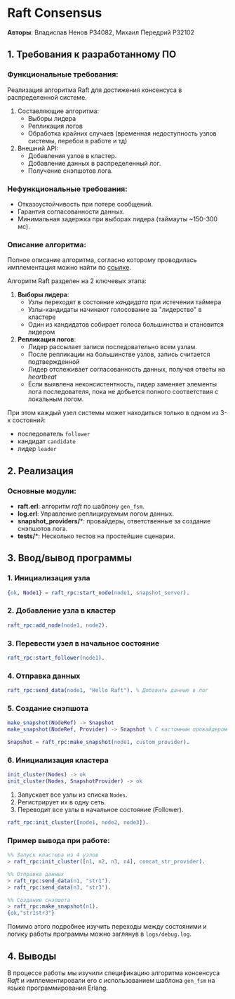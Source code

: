 # Raft Consensus
**Авторы**: Владислав Ненов P34082, Михаил Передрий P32102

## 1. Требования к разработанному ПО
### Функциональные требования:  
Реализация алгоритма Raft для достижения консенсуса в распределенной системе.
  
1. Составляющие алгоритма:  
   - Выборы лидера  
   - Репликация логов
   - Обработка крайних случаев (временная недоступность узлов системы, перебои в работе и тд)    
2. Внешний API:  
   - Добавления узлов в кластер.  
   - Добавление данных в распределенный лог.  
   - Получение снэпшотов лога.  

### Нефункциональные требования:  
- Отказоустойчивость при потере сообщений.  
- Гарантия согласованности данных.  
- Минимальная задержка при выборах лидера (таймауты ~150-300 мс).  

### Описание алгоритма:  
Полное описание алгоритма, согласно которому проводилась имплементация можно найти по [ссылкe](https://raft.github.io/raft.pdf).

Алгоритм Raft разделен на 2 ключевых этапа:  
1. **Выборы лидера**:  
   - Узлы переходят в состояние *кандидата* при истечении таймера
   - Узлы-кандидаты начинают голосование за "лидерство" в кластере
   - Один из кандидатов собирает голоса большинства и становится лидером  
2. **Репликация логов**:  
   - Лидер рассылает записи последовательно всем узлам. 
   - После репликации на большинстве узлов, запись считается подтвержденной 
   - Лидер отслеживает согласованность данных, получая ответы на *heartbeat* 
   - Если выявлена неконсистентность, лидер заменяет элементы лога последователя, пока не добьется полного соответствия с локальным логом.

При этом каждый узел системы может находиться только в одном из 3-х состояний: 
-  последователь `follower`
-  кандидат `candidate`
-  лидер `leader` 

## 2. Реализация  
### Основные модули:  
- **raft.erl**: алгоритм *raft* по шаблону `gen_fsm`.  
- **log.erl**: Управление реплицируемым логом данных.  
- **snapshot_providers/***: провайдеры, ответственные за создание снэпшотов лога.
- **tests/***: Несколько тестов на простейшие сценарии.  

## 3. Ввод/вывод программы  

### 1. Инициализация узла  
  ```erlang
  {ok, Node1} = raft_rpc:start_node(node1, snapshot_server).
  ```  

### 2. **Добавление узла в кластер**  
```erlang
raft_rpc:add_node(node1, node2).
```  

### 3. **Перевести узел в начальное состояние**  
  ```erlang
raft_rpc:start_follower(node1).
```  

### 4. **Отправка данных**  
```erlang
raft_rpc:send_data(node1, "Hello Raft"). % Добавить данные в лог
```  

### 5. **Создание снэпшота**  
```erlang
make_snapshot(NodeRef) -> Snapshot
make_snapshot(NodeRef, Provider) -> Snapshot % С кастомным провайдером
```  

```erlang
Snapshot = raft_rpc:make_snapshot(node1, custom_provider).
```  

### 6. **Инициализация кластера**  
```erlang
init_cluster(Nodes) -> ok
init_cluster(Nodes, SnapshotProvider) -> ok
```  

1. Запускает все узлы из списка `Nodes`.  
2. Регистрирует их в одну сеть.  
3. Переводит все узлы в начальное состояние (Follower).  


```erlang
raft_rpc:init_cluster([node1, node2, node3]).
```  

### Пример вывода при работе:  
```erlang
%% Запуск кластера из 4 узлов
> raft_rpc:init_cluster([n1, n2, n3, n4], concat_str_provider).

%% Отправка данных
> raft_rpc:send_data(n1, "str1").
> raft_rpc:send_data(n3, "str3").

%% Создание снэпшота
> raft_rpc:make_snapshot(n1).
{ok,"str1str3"}
```

Помимо этого подробнее изучить переходы между состояними и логику работы программы можно заглянув в `logs/debug.log`.


## 4. Выводы  
В процессе работы мы изучили спецификацию алгоритма консенсуса *Raft* и имплементировали его с использованием шаблона `gen_fsm` на языке программирования Erlang.
